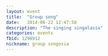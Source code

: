 ```yaml
---
layout: event
title:  "Group song"
date:   2014-06-22 12:47:58
description: "The singing singalasia"
categories: events
fbid: 1298912
nickname: group songosia
---
```

